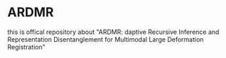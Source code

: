 # ARDMR
this is offical  repository about "ARDMR: daptive Recursive Inference and Representation Disentanglement for Multimodal Large Deformation Registration"
